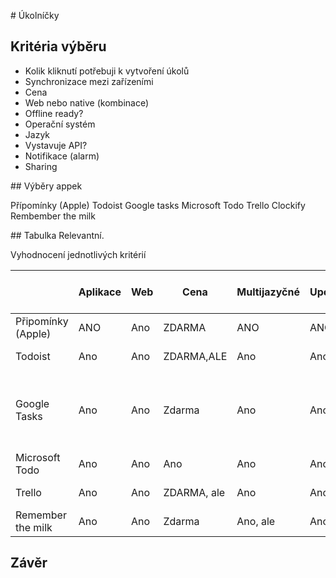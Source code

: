# Úkolníčky

## Kritéria výběru

* Kolik kliknutí potřebuji k vytvoření úkolů
* Synchronizace mezi zařízeními
* Cena
* Web nebo native (kombinace)
* Offline ready?
* Operační systém
* Jazyk
* Vystavuje API? 
* Notifikace (alarm)
* Sharing

## Výběry appek

Přípomínky (Apple)
Todoist
Google tasks
Microsoft Todo
Trello
Clockify
Rembember the milk 



## Tabulka 
Relevantní.

Vyhodnocení jednotlivých kritérií 

|                    | Aplikace | Web   | Cena        | Multijazyčné | Upozornění | Sdílení | API | Operační systémy                      | Funkčnost bez internetu | Synchronizace | Jednoduchost zadání* |
|--------------------|----------|-------|-------------|--------------|------------|---------|-----|---------------------------------------|-------------------------|---------------|----------------------|
| Připomínky (Apple) | ANO      | Ano | ZDARMA      | ANO          | ANO        | ANO     | ANO | iOS                                   | Ano                     | Ano           | 2                    |
| Todoist            | Ano      | Ano   | ZDARMA,ALE  | Ano          | Ano        | Ano     | Ano | Všechny relevantní                       | Ano                     | Ano           |                      |
| Google Tasks       | Ano      | Ano   | Zdarma      | Ano          | Ano        | NE*     | ANO | Jen mobil a web (nemá nativní WIN, Mac ani Linux) | Ano                     | Ano           | 2                    |
| Microsoft Todo     | Ano      | Ano   | Ano         | Ano          | Ano        | Ano     | Ano | Všechny relevantní            | Ano                     | Ano           | 2                    |
| Trello             | Ano      | Ano   | ZDARMA, ale | Ano          | Ano        | Ano     | Ano | Všechny relevantní                    | Ano                     | Ano           | 2-ish                |
| Remember the milk  | Ano      | Ano   | Zdarma      | Ano, ale     | Ano        | Ano     | Ano | Všechny relevantní                    | Ano                     | Ano           | 2                    |

## Závěr 

